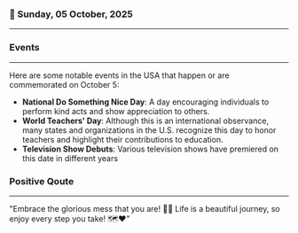 ### 📅 Sunday, 05 October, 2025
------
### Events
------
Here are some notable events in the USA that happen or are commemorated on October 5:

- **National Do Something Nice Day**: A day encouraging individuals to perform kind acts and show appreciation to others.
- **World Teachers' Day**: Although this is an international observance, many states and organizations in the U.S. recognize this day to honor teachers and highlight their contributions to education.
- **Television Show Debuts**: Various television shows have premiered on this date in different years
### Positive Qoute
------
"Embrace the glorious mess that you are! 🌟✨ Life is a beautiful journey, so enjoy every step you take! 🗺️❤️"
